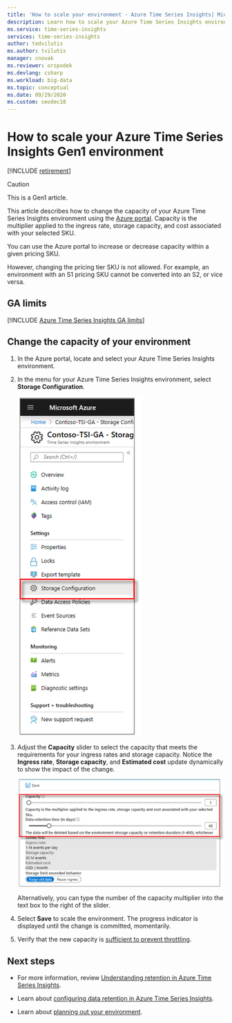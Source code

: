 ```yaml
---
title: 'How to scale your environment - Azure Time Series Insights| Microsoft Docs'
description: Learn how to scale your Azure Time Series Insights environment using the Azure portal.
ms.service: time-series-insights
services: time-series-insights
author: tedvilutis
ms.author: tvilutis
manager: cnovak
ms.reviewer: orspodek
ms.devlang: csharp
ms.workload: big-data
ms.topic: conceptual
ms.date: 09/29/2020
ms.custom: seodec18
---
```


# How to scale your Azure Time Series Insights Gen1 environment

[!INCLUDE [retirement](../../includes/tsi-retirement.md)]

> [!CAUTION]
> This is a Gen1 article.

This article describes how to change the capacity of your Azure Time Series Insights environment using the [Azure portal](https://portal.azure.com). Capacity is the multiplier applied to the ingress rate, storage capacity, and cost associated with your selected SKU.

You can use the Azure portal to increase or decrease capacity within a given pricing SKU.

However, changing the pricing tier SKU is not allowed. For example, an environment with an S1 pricing SKU cannot be converted into an S2, or vice versa.

## GA limits

[!INCLUDE [Azure Time Series Insights GA limits](../../includes/time-series-insights-ga-limits.md)]

## Change the capacity of your environment

1. In the Azure portal, locate and select your Azure Time Series Insights environment.

1. In the menu for your Azure Time Series Insights environment, select **Storage Configuration**.

   [![Configure your Azure Time Series Insights capacity](media/scale-your-environment/scale-your-environment-configure.png)](media/scale-your-environment/scale-your-environment-configure.png#lightbox)

1. Adjust the **Capacity** slider to select the capacity that meets the requirements for your ingress rates and storage capacity. Notice the **Ingress rate**, **Storage capacity**, and **Estimated cost** update dynamically to show the impact of the change.

   [![Configure your environment using the capacity slider](media/scale-your-environment/scale-your-environment-slider.png)](media/scale-your-environment/scale-your-environment-slider.png#lightbox)

   Alternatively, you can type the number of the capacity multiplier into the text box to the right of the slider.

1. Select **Save** to scale the environment. The progress indicator is displayed until the change is committed, momentarily.

1. Verify that the new capacity is [sufficient to prevent throttling](time-series-insights-diagnose-and-solve-problems.md).

## Next steps

- For more information, review [Understanding retention in Azure Time Series Insights](time-series-insights-concepts-retention.md).

- Learn about [configuring data retention in Azure Time Series Insights](time-series-insights-how-to-configure-retention.md).

- Learn about [planning out your environment](time-series-insights-environment-planning.md).
